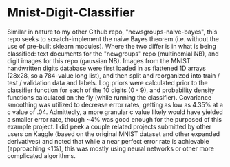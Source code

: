 # Mnist-Digit-Classifier

Similar in nature to my other Github repo, "newsgroups-naive-bayes", this repo seeks to scratch-implement the naive Bayes theorem (i.e. without the use of pre-built sklearn modules). Where the two differ is in what is being classified: text documents for the "newgroups" repo (multinomial NB), and digit images for this repo (gaussian NB). Images from the MNIST handwritten digits database were first loaded in as flattened 1D arrays (28x28, so a 784-value long list), and then split and reorganized into train / test / validation data and labels. Log priors were calculated prior to the classifier function for each of the 10 digits (0 - 9), and probability density functions calculated on the fly (while running the classifier). Covariance smoothing was utilized to decrease error rates, getting as low as 4.35% at a c value of .04. Admittedly, a more granular c value likely would have yielded a smaller error rate, though ~4% was good enough for the purposed of this example project. I did peek a couple related projects submitted by other users on Kaggle (based on the original MNIST dataset and other expanded derivatives) and noted that while a near perfect error rate is achievable (approaching <1%), this was mostly using neural networks or other more complicated algorithms.

